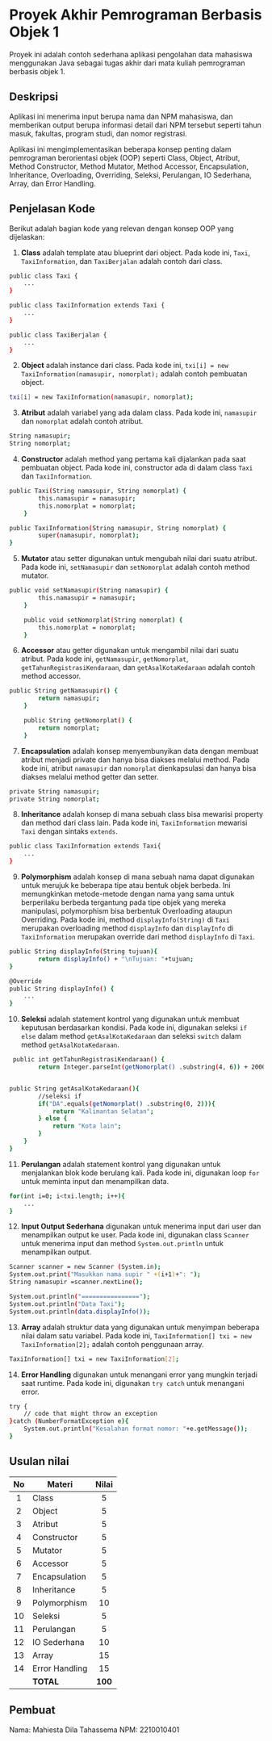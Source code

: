 # Proyek Akhir Pemrograman Berbasis Objek 1

Proyek ini adalah contoh sederhana aplikasi pengolahan data mahasiswa menggunakan Java sebagai tugas akhir dari mata kuliah pemrograman berbasis objek 1.

## Deskripsi

Aplikasi ini menerima input berupa nama dan NPM mahasiswa, dan memberikan output berupa informasi detail dari NPM tersebut seperti tahun masuk, fakultas, program studi, dan nomor registrasi.

Aplikasi ini mengimplementasikan beberapa konsep penting dalam pemrograman berorientasi objek (OOP) seperti Class, Object, Atribut, Method Constructor, Method Mutator, Method Accessor, Encapsulation, Inheritance, Overloading, Overriding, Seleksi, Perulangan, IO Sederhana, Array, dan Error Handling.

## Penjelasan Kode

Berikut adalah bagian kode yang relevan dengan konsep OOP yang dijelaskan:

1. **Class** adalah template atau blueprint dari object. Pada kode ini, `Taxi`, `TaxiInformation`, dan `TaxiBerjalan` adalah contoh dari class.

```bash
public class Taxi {
    ...
}

public class TaxiInformation extends Taxi {
    ...
}

public class TaxiBerjalan {
    ...
}
```

2. **Object** adalah instance dari class. Pada kode ini, `txi[i] = new TaxiInformation(namasupir, nomorplat);` adalah contoh pembuatan object.

```bash
txi[i] = new TaxiInformation(namasupir, nomorplat);
```

3. **Atribut** adalah variabel yang ada dalam class. Pada kode ini, `namasupir` dan `nomorplat` adalah contoh atribut.

```bash
String namasupir;
String nomorplat;
```

4. **Constructor** adalah method yang pertama kali dijalankan pada saat pembuatan object. Pada kode ini, constructor ada di dalam class `Taxi` dan `TaxiInformation`.

```bash
public Taxi(String namasupir, String nomorplat) {
        this.namasupir = namasupir;
        this.nomorplat = nomorplat;
    }

public TaxiInformation(String namasupir, String nomorplat) {
        super(namasupir, nomorplat);
}
```

5. **Mutator** atau setter digunakan untuk mengubah nilai dari suatu atribut. Pada kode ini, `setNamasupir` dan `setNomorplat` adalah contoh method mutator.

```bash
public void setNamasupir(String namasupir) {
        this.namasupir = namasupir;
    }

    public void setNomorplat(String nomorplat) {
        this.nomorplat = nomorplat;
    }
```

6. **Accessor** atau getter digunakan untuk mengambil nilai dari suatu atribut. Pada kode ini, `getNamasupir`, `getNomorplat`, `getTahunRegistrasiKendaraan`, dan `getAsalKotaKedaraan` adalah contoh method accessor.

```bash
public String getNamasupir() {
        return namasupir;
    }

    public String getNomorplat() {
        return nomorplat;
    }
```

7. **Encapsulation** adalah konsep menyembunyikan data dengan membuat atribut menjadi private dan hanya bisa diakses melalui method. Pada kode ini, atribut `namasupir` dan `nomorplat` dienkapsulasi dan hanya bisa diakses melalui method getter dan setter.

```bash
private String namasupir;
private String nomorplat;
```

8. **Inheritance** adalah konsep di mana sebuah class bisa mewarisi property dan method dari class lain. Pada kode ini, `TaxiInformation` mewarisi `Taxi` dengan sintaks `extends`.

```bash
public class TaxiInformation extends Taxi{
    ...
}
```

9. **Polymorphism** adalah konsep di mana sebuah nama dapat digunakan untuk merujuk ke beberapa tipe atau bentuk objek berbeda. Ini memungkinkan metode-metode dengan nama yang sama untuk berperilaku berbeda tergantung pada tipe objek yang mereka manipulasi, polymorphism bisa berbentuk Overloading ataupun Overriding. Pada kode ini, method `displayInfo(String)` di `Taxi` merupakan overloading method `displayInfo` dan `displayInfo` di `TaxiInformation` merupakan override dari method `displayInfo` di `Taxi`.

```bash
public String displayInfo(String tujuan){
        return displayInfo() + "\nTujuan: "+tujuan;
}

@Override
public String displayInfo() {
    ...
}
```

10. **Seleksi** adalah statement kontrol yang digunakan untuk membuat keputusan berdasarkan kondisi. Pada kode ini, digunakan seleksi `if else` dalam method `getAsalKotaKedaraan` dan seleksi `switch` dalam method `getAsalKotaKedaraan`.

```bash
 public int getTahunRegistrasiKendaraan() {
        return Integer.parseInt(getNomorplat() .substring(4, 6)) + 2000 ;


public String getAsalKotaKedaraan(){
        //seleksi if
        if("DA".equals(getNomorplat() .substring(0, 2))){
            return "Kalimantan Selatan";
        } else {
            return "Kota lain";
        }
    }
}
```

11. **Perulangan** adalah statement kontrol yang digunakan untuk menjalankan blok kode berulang kali. Pada kode ini, digunakan loop `for` untuk meminta input dan menampilkan data.

```bash
for(int i=0; i<txi.length; i++){
    ...
}
```

12. **Input Output Sederhana** digunakan untuk menerima input dari user dan menampilkan output ke user. Pada kode ini, digunakan class `Scanner` untuk menerima input dan method `System.out.println` untuk menampilkan output.

```bash
Scanner scanner = new Scanner (System.in);
System.out.print("Masukkan nama supir " +(i+1)+": ");
String namasupir =scanner.nextLine();

System.out.println("================");
System.out.println("Data Taxi");
System.out.println(data.displayInfo());

```

13. **Array** adalah struktur data yang digunakan untuk menyimpan beberapa nilai dalam satu variabel. Pada kode ini, `TaxiInformation[] txi = new TaxiInformation[2];` adalah contoh penggunaan array.

```bash
TaxiInformation[] txi = new TaxiInformation[2];
```

14. **Error Handling** digunakan untuk menangani error yang mungkin terjadi saat runtime. Pada kode ini, digunakan `try catch` untuk menangani error.

```bash
try {
    // code that might throw an exception
}catch (NumberFormatException e){
    System.out.println("Kesalahan format nomor: "+e.getMessage());
}
```

## Usulan nilai

| No  | Materi         |  Nilai  |
| :-: | -------------- | :-----: |
|  1  | Class          |    5    |
|  2  | Object         |    5    |
|  3  | Atribut        |    5    |
|  4  | Constructor    |    5    |
|  5  | Mutator        |    5    |
|  6  | Accessor       |    5    |
|  7  | Encapsulation  |    5    |
|  8  | Inheritance    |    5    |
|  9  | Polymorphism   |   10    |
| 10  | Seleksi        |    5    |
| 11  | Perulangan     |    5    |
| 12  | IO Sederhana   |   10    |
| 13  | Array          |   15    |
| 14  | Error Handling |   15    |
|     | **TOTAL**      | **100** |

## Pembuat

Nama: Mahiesta Dila Tahassema 
NPM: 2210010401
